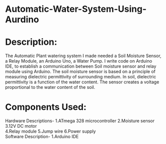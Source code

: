 # Automatic-Water-System-Using-Aurdino
# Description:
The Automatic Plant watering system I made needed a Soil Moisture Sensor, a Relay Module, an Arduino Uno, a Water Pump. I write code on Arduino IDE, to establish a communication between Soil moisture sensor and relay module using Arduino.  The soil moisture sensor is based on a principle of measuring dielectric permittivity of surrounding medium. In soil, dielectric permittivity is a function of the water content. The sensor creates a voltage proportional to the water content of the soil.

# Components Used:
Hardware Descriptions-
 1.ATmega 328 microcontroller 
 2.Moisture sensor 
 3.12V DC motor  
 4.Relay module 
 5.Jump wire 
 6.Power supply  
Software Description-
 1.Arduino IDE
 

